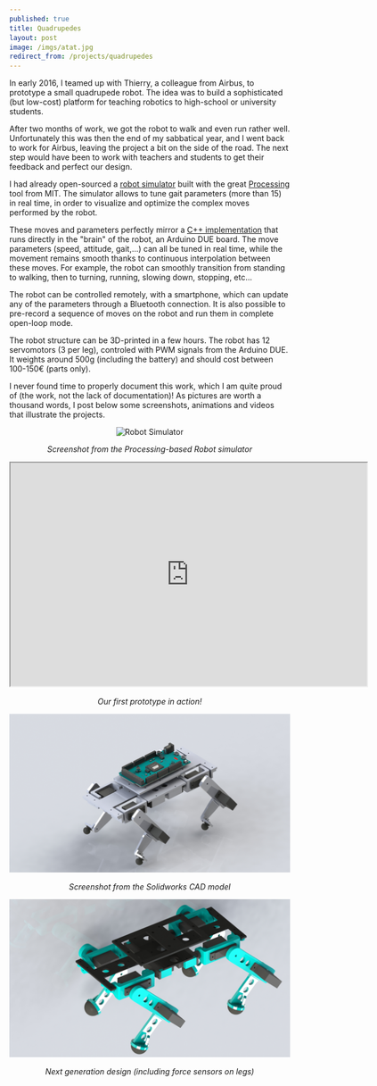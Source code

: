 ```yaml
---
published: true
title: Quadrupedes
layout: post
image: /imgs/atat.jpg
redirect_from: /projects/quadrupedes
---
```


In early 2016, I teamed up with Thierry, a colleague from Airbus, to prototype a small quadrupede robot. The idea was to build a sophisticated (but low-cost) platform for teaching robotics to high-school or university students.

After two months of work, we got the robot to walk and even run rather well. Unfortunately this was then the end of my sabbatical year, and I went back to work for Airbus, leaving the project a bit on the side of the road. The next step would have been to work with teachers and students to get their feedback and perfect our design.

I had already open-sourced a [robot simulator](https://github.com/ericleib/RobotSim) built with the great [Processing](https://processing.org/) tool from MIT. The simulator allows to tune gait parameters (more than 15) in real time, in order to visualize and optimize the complex moves performed by the robot.

These moves and parameters perfectly mirror a [C++ implementation](https://github.com/ericleib/RobotCode) that runs directly in the "brain" of the robot, an Arduino DUE board. The move parameters (speed, attitude, gait,...) can all be tuned in real time, while the movement remains smooth thanks to continuous interpolation between these moves. For example, the robot can smoothly transition from standing to walking, then to turning, running, slowing down, stopping, etc...

The robot can be controlled remotely, with a smartphone, which can update any of the parameters through a Bluetooth connection. It is also possible to pre-record a sequence of moves on the robot and run them in complete open-loop mode.

The robot structure can be 3D-printed in a few hours. The robot has 12 servomotors (3 per leg), controled with PWM signals from the Arduino DUE. It weights around 500g (including the battery) and should cost between 100-150€ (parts only).

I never found time to properly document this work, which I am quite proud of (the work, not the lack of documentation)! As pictures are worth a thousand words, I post below some screenshots, animations and videos that illustrate the projects.

<div style="text-align:center;">
<img src="/imgs/robotsim.gif" alt="Robot Simulator" style="width: auto;max-width: 100%;">
<p><i>Screenshot from the Processing-based Robot simulator</i></p>
</div>

<div style="text-align:center;">
<iframe width="640" height="400" src="https://www.youtube.com/embed/nCLcqnA6c5Y">
</iframe>
<p><i>Our first prototype in action!</i></p>
</div>

<div style="text-align:center;">
<img src="/imgs/capture%20complete%202.JPG" alt="Robot CAD" style="width: auto;max-width: 100%;">
<p><i>Screenshot from the Solidworks CAD model</i></p>
</div>

<div style="text-align:center;">
<img src="/imgs/capture%20complete%20cyan.JPG" alt="Robot CAD" style="width: auto;max-width: 100%;">
<p><i>Next generation design (including force sensors on legs)</i></p>
</div>

